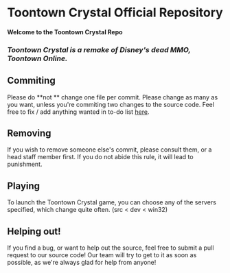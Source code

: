 # Toontown Crystal Official Repository #
#### Welcome to the Toontown Crystal Repo ####


### *Toontown Crystal is a remake of Disney's dead MMO, Toontown Online.* ###

## Commiting ##
Please do **not ** change one file per commit. Please change as many as you want, unless you're commiting two changes to the source code. Feel free to fix / add anything wanted in to-do list [here](https://github.com/vincent15k/Toontown-Crystal-Master/issues/2).

## Removing ##
If you wish to remove someone else's commit, please consult them, or a head staff member first. If you do not abide this rule, it will lead to punishment.

## Playing ##
To launch the Toontown Crystal game, you can choose any of the servers specified, which change quite often. (src < dev < win32)

## Helping out! ##
If you find a bug, or want to help out the source, feel free to submit a pull request to our source code! Our team will try to get to it as soon as possible, as we're always glad for help from anyone!
